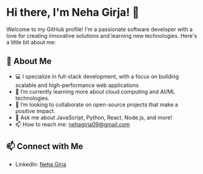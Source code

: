 # Hi there, I'm Neha Girja! 👋

Welcome to my GitHub profile! I'm a passionate software developer with a love for creating innovative solutions and learning new technologies. Here's a little bit about me:

## 🚀 About Me

- 💻 I specialize in full-stack development, with a focus on building scalable and high-performance web applications
- 🌱 I’m currently learning more about cloud computing and AI/ML technologies.
- 🤝 I’m looking to collaborate on open-source projects that make a positive impact.
- 💬 Ask me about JavaScript, Python, React, Node.js, and more!
- 📫 How to reach me: [nehagirja09@gmail.com](mailto:nehagirja09@gmail.com)

## 📫 Connect with Me

- LinkedIn: [Neha Girja](https://www.linkedin.com/in/neha-girja-a32a061a6/)
